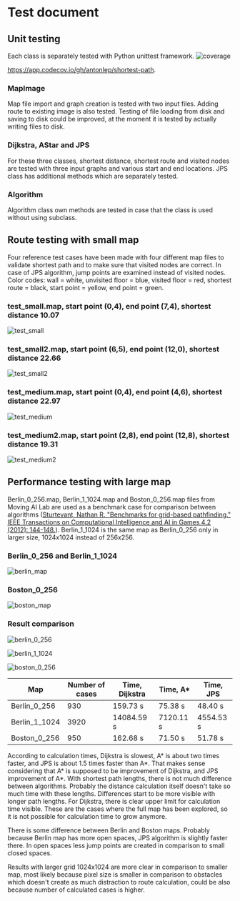 # Test document
## Unit testing
Each class is separately tested with Python unittest framework.
![coverage](https://user-images.githubusercontent.com/76871257/164908658-851ff4bb-d1b6-415e-b946-221e60697192.PNG)

https://app.codecov.io/gh/antonlep/shortest-path.

### MapImage
Map file import and graph creation is tested with two input files. Adding route to existing image is also tested. Testing of file loading from disk and saving to disk could be improved, at the moment it is tested by actually writing files to disk.
### Dijkstra, AStar and JPS
For these three classes, shortest distance, shortest route and visited nodes are tested with three input graphs and various start and end locations. JPS class has additional methods which are separately tested.
### Algorithm
Algorithm class own methods are tested in case that the class is used without using subclass. 
## Route testing with small map
Four reference test cases have been made with four different map files to validate shortest path and to make sure that visited nodes are correct. In case of JPS algorithm, jump points are examined instead of visited nodes. Color codes: wall = white, unvisited floor = blue, visited floor = red, shortest route = black, start point = yellow, end point = green. 

### test_small.map, start point (0,4), end point (7,4), shortest distance 10.07
![test_small](https://user-images.githubusercontent.com/76871257/162573767-1d47e352-cf83-48e9-a351-9cc543c1722c.PNG)

### test_small2.map, start point (6,5), end point (12,0), shortest distance 22.66
![test_small2](https://user-images.githubusercontent.com/76871257/162574266-80eb12e6-d8fa-431c-a9ca-20d774010c88.PNG)

### test_medium.map, start point (0,4), end point (4,6), shortest distance 22.97
![test_medium](https://user-images.githubusercontent.com/76871257/162574419-60110c6c-01d7-4f28-944d-797c7e304de3.PNG)

### test_medium2.map, start point (2,8), end point (12,8), shortest distance 19.31
![test_medium2](https://user-images.githubusercontent.com/76871257/162574528-b1e8a97e-1e3a-4f07-8cd8-4370ed155bb3.PNG)

## Performance testing with large map
Berlin_0_256.map, Berlin_1_1024.map and Boston_0_256.map files from Moving AI Lab are used as a benchmark case for comparison between algorithms ([Sturtevant, Nathan R. "Benchmarks for grid-based pathfinding." IEEE Transactions on Computational Intelligence and AI in Games 4.2 (2012): 144-148.](https://www.cs.du.edu/~sturtevant/papers/benchmarks.pdf)). Berlin_1_1024 is the same map as Berlin_0_256 only in larger size, 1024x1024 instead of 256x256.

### Berlin_0_256 and Berlin_1_1024
![berlin_map](https://user-images.githubusercontent.com/76871257/166102499-1a2217e5-0ea6-461c-b16d-f7ffbe450560.PNG)

### Boston_0_256
![boston_map](https://user-images.githubusercontent.com/76871257/166102501-2f905345-f6d5-4fce-807b-f0354d0b77f6.PNG)

### Result comparison
![berlin_0_256](https://user-images.githubusercontent.com/76871257/164909280-3e03fe10-eda4-4a6b-befe-e94341b60533.PNG)

![berlin_1_1024](https://user-images.githubusercontent.com/76871257/164909284-07dc1702-0f8d-40d9-a6b8-9c6c88a96ea8.PNG)

![boston_0_256](https://user-images.githubusercontent.com/76871257/166102351-a5743eea-6f34-4924-95ff-4fc09a555c50.PNG)


| Map           | Number of cases | Time, Dijkstra | Time, A*  | Time, JPS |
| ------------- | --------------- | -------------- | --------- | --------- |
|  Berlin_0_256 |            930  |       159.73 s |   75.38 s |   48.40 s |           
| Berlin_1_1024 |           3920  |     14084.59 s | 7120.11 s | 4554.53 s |
|  Boston_0_256 |            950  |       162.68 s |   71.50 s |   51.78 s |

According to calculation times, Dijkstra is slowest, A* is about two times faster, and JPS is about 1.5 times faster than A*. That makes sense considering that A* is supposed to be improvement of Dijkstra, and JPS improvement of A*. With shortest path lengths, there is not much difference between algorithms. Probably the distance calculation itself doesn't take so much time with these lengths. Differences start to be more visible with longer path lengths. For Dijkstra, there is clear upper limit for calculation time visible. These are the cases where the full map has been explored, so it is not possible for calculation time to grow anymore.

There is some difference between Berlin and Boston maps. Probably because Berlin map has more open spaces, JPS algorithm is slightly faster there. In open spaces less jump points are created in comparison to small closed spaces.

Results with larger grid 1024x1024 are more clear in comparison to smaller map, most likely because pixel size is smaller in comparison to obstacles which doesn't create as much distraction to route calculation, could be also because number of calculated cases is higher.
